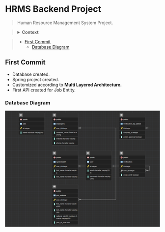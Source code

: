 # HRMS Backend Project
> Human Resource Management System Project.

> <details>
> <summary><strong>Context</strong></summary>
  
> -   [First Commit](#first-commit)
>     - [Database Diagram](#database-diagram)   
> </details>

## First Commit
<ul>
<li><a>Database created.</a></li>
<li><a>Spring project created.</a></li>
<li><a>Customized according to <b>Multi Layered Architecture.</b></a></li>
<li><a>First API created for Job Entity.</a></li>
</ul>

### Database Diagram
![databasediagram](https://raw.githubusercontent.com/Ebubekiryzc/GitHubImages/master/HRMS/Readme/HRMS%20Database%20Diagram.png)
